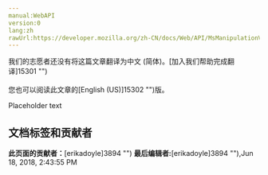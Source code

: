 ```yaml
---
manual:WebAPI
version:0
lang:zh
rawUrl:https://developer.mozilla.org/zh-CN/docs/Web/API/MsManipulationViewsEnabled
---
```




<bdi>我们的志愿者还没有将这篇文章翻译为<bdi>中文 (简体)</bdi>。[加入我们帮助完成翻译]15301 "")<br></br>您也可以阅读此文章的[English (US)]15302 "")版。</bdi>






Placeholder text




## 文档标签和贡献者
**此页面的贡献者：**[erikadoyle]3894 "")
**最后编辑者:**[erikadoyle]3894 ""),<time>Jun 18, 2018, 2:43:55 PM</time>


